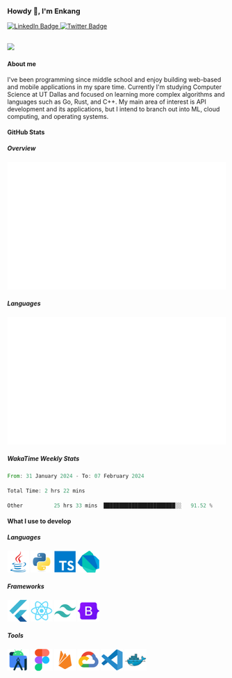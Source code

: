 ### Howdy 👋, I'm Enkang

<div id="badges">
  <a href="https://www.linkedin.com/in/enkyuan/">
    <img src="https://img.shields.io/badge/LinkedIn-blue?style=for-the-badge&logo=linkedin&logoColor=white" alt="LinkedIn Badge"/>
  </a>
  <a href="https://twitter.com/enkyuan">
    <img src="https://img.shields.io/badge/Twitter-blue?style=for-the-badge&logo=twitter&logoColor=white" alt="Twitter Badge"/>
  </a>
</div>

<br/>

![](https://komarev.com/ghpvc/?username=enkyuan&color=blueviolet)

#### About me

I've been programming since middle school and enjoy building web-based and mobile applications in my spare time. Currently I'm studying Computer Science at UT Dallas and focused on learning more complex algorithms and languages such as Go, Rust, and C++. My main area of interest is API development and its applications, but I intend to branch out into ML, cloud computing, and operating systems.

#### GitHub Stats 

##### Overview

![overview](https://github.com/enkyuan/enkyuan/blob/main/github_stats/generated/overview.svg#gh-dark-mode-only)

##### Languages

![languages](https://github.com/enkyuan/enkyuan/blob/main/github_stats/generated/languages.svg#gh-dark-mode-only)

##### WakaTime Weekly Stats

<!--START_SECTION:waka-->

```rust
From: 31 January 2024 - To: 07 February 2024

Total Time: 2 hrs 22 mins

Other          25 hrs 33 mins  ███████████████████████░░   91.52 %
```

<!--END_SECTION:waka-->

#### What I use to develop

##### Languages

<p align="left">
  <img src="https://github.com/enkyuan/enkyuan/blob/main/devicons/java-original.svg" width="50">  
  <img src="https://github.com/enkyuan/enkyuan/blob/main/devicons/python-original.svg" width="50">  
  <img src="https://github.com/enkyuan/enkyuan/blob/main/devicons/typescript-original.svg" width="50">  
  <img src="https://github.com/enkyuan/enkyuan/blob/main/devicons/dart-original.svg" width="50">
</p>

##### Frameworks

<p align="left">
  <img src="https://github.com/enkyuan/enkyuan/blob/main/devicons/flutter-original.svg" width="50">  
  <img src="https://github.com/enkyuan/enkyuan/blob/main/devicons/react-original.svg" width="50">
  <img src="https://github.com/enkyuan/enkyuan/blob/main/devicons/tailwindcss-plain.svg" width="50">
  <img src="https://github.com/enkyuan/enkyuan/blob/main/devicons/bootstrap-original.svg" width="50">
</p>

##### Tools

<p align="left">
  <img src="https://github.com/enkyuan/enkyuan/blob/main/devicons/androidstudio-original.svg" width="50">  
  <img src="https://github.com/enkyuan/enkyuan/blob/main/devicons/figma-original.svg" width="50">  
  <img src="https://github.com/enkyuan/enkyuan/blob/main/devicons/firebase-plain.svg" width="50">  
  <img src="https://github.com/enkyuan/enkyuan/blob/main/devicons/googlecloud-original.svg" width="50">
  <img src="https://github.com/enkyuan/enkyuan/blob/main/devicons/vscode-original.svg" width="50">
  <img src="https://github.com/enkyuan/enkyuan/blob/main/devicons/docker-original.svg" width="50">
</p>
